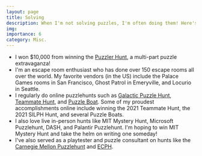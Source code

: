 ```yaml
---
layout: page
title: Solving
description: When I'm not solving puzzles, I'm often doing them! Here's a bit about some of the puzzling I've done.
img:
importance: 6
category: Misc.
---
```


<ul>
    <li>I won $10,000 from winning the <a href="https://contest.thepuzzlerbook.com/">Puzzler Hunt</a>, a multi-part puzzle extravaganza!</li>
    <li>I'm an escape room enthusiast who has done over 150 escape rooms all over the world. My favorite vendors (in the US) include the Palace Games rooms in San Francisco, Ghost Patrol in Emeryville, and Locurio in Seattle.</li>
    <li>I regularly do online puzzlehunts such as <a href="https://2022.galacticpuzzlehunt.com/archive">Galactic Puzzle Hunt</a>, <a href="https://2021.teammatehunt.com/">Teammate Hunt</a>, and <a href="https://www.pandamagazine.com/island/">Puzzle Boat</a>. Some of my proudest accomplishments online include winning the 2021 Teammate Hunt, the 2021 SILPH Hunt, and several Puzzle Boats.</li>
    <li>I also love live in-person hunts like MIT Mystery Hunt, Microsoft Puzzlehunt, DASH, and Palantir Puzzlehunt. I'm hoping to win MIT Mystery Hunt and take the helm on writing one someday!</li>
    <li>I've also served as a playtester and puzzle consultant on hunts like the <a href = "https://puzzlehunt.club.cc.cmu.edu/">Carnegie Mellon Puzzlehunt</a> and <a href = "https://ecph.site/index.html">ECPH</a>.</li>
</ul>